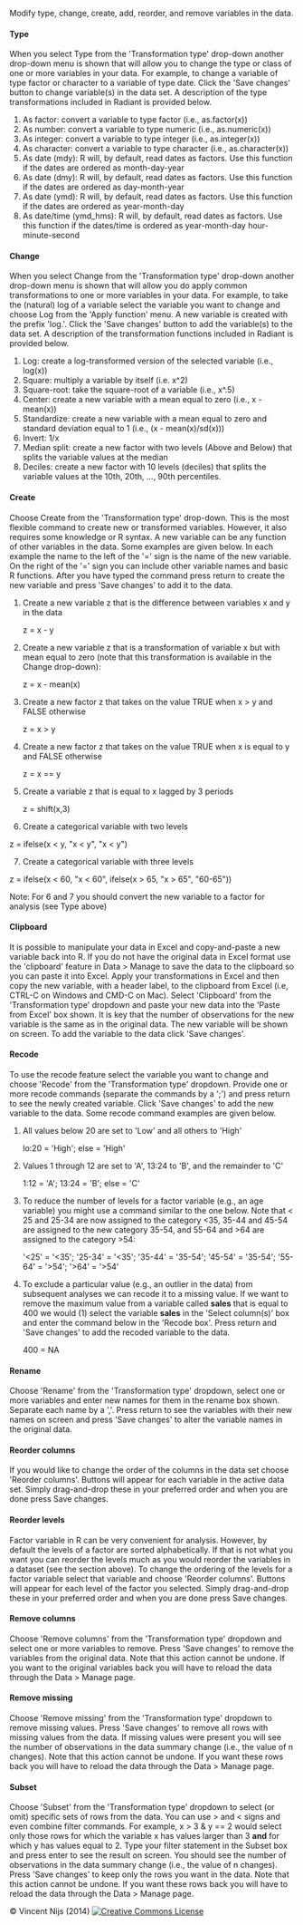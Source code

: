Modify type, change, create, add, reorder, and remove variables in the data.

#### Type

When you select Type from the 'Transformation type' drop-down another drop-down menu is shown that will allow you to change the type or class of one or more variables in your data. For example, to change a variable of type factor or character to a variable of type date. Click the 'Save changes' button to change variable(s) in the data set. A description of the type transformations included in Radiant is provided below.

1. As factor: convert a variable to type factor (i.e., as.factor(x))
2. As number: convert a variable to type numeric (i.e., as.numeric(x))
3. As integer: convert a variable to type integer (i.e., as.integer(x))
4. As character: convert a variable to type character (i.e., as.character(x))
5. As date (mdy): R will, by default, read dates as factors. Use this function if the dates are ordered as month-day-year
6. As date (dmy): R will, by default, read dates as factors. Use this function if the dates are ordered as day-month-year
7. As date (ymd): R will, by default, read dates as factors. Use this function if the dates are ordered as year-month-day
7. As date/time (ymd_hms): R will, by default, read dates as factors. Use this function if the dates/time is ordered as 
year-month-day hour-minute-second

#### Change

When you select Change from the 'Transformation type' drop-down another drop-down menu is shown that will allow you do apply common transformations to one or more variables in your data. For example, to take the (natural) log of a variable select the variable you want to change and choose Log from the 'Apply function' menu. A new variable is created with the prefix 'log.'. Click the 'Save changes' button to add the variable(s) to the data set. A description of the transformation functions included in Radiant is provided below.

1. Log: create a log-transformed version of the selected variable (i.e., log(x))
2. Square: multiply a variable by itself (i.e. x^2) 
3. Square-root: take the square-root of a variable (i.e., x^.5)
4. Center: create a new variable with a mean equal to zero (i.e., x - mean(x))
5. Standardize: create a new variable with a mean equal to zero and standard deviation equal to 1 (i.e., (x - mean(x)/sd(x)))
6. Invert: 1/x
7. Median split: create a new factor with two levels (Above and Below) that splits the variable values at the median
8. Deciles: create a new factor with 10 levels (deciles) that splits the variable values at the 10th, 20th, ..., 90th percentiles.

#### Create

Choose Create from the 'Transformation type' drop-down. This is the most flexible command to create new or transformed variables. However, it also requires some knowledge or R syntax. A new variable can be any function of other variables in the data. Some examples are given below. In each example the name to the left of the '=' sign is the name of the new variable. On the right of the '=' sign you can include other variable names and basic R functions. After you have typed the command press return to create the new variable and press 'Save changes' to add it to the data.

1. Create a new variable z that is the difference between variables x and y in the data

	z = x - y

2. Create a new variable z that is a transformation of variable x but with mean equal to zero (note that this transformation is available in the Change drop-down):

	z = x - mean(x)

3. Create a new factor z that takes on the value TRUE when x > y and FALSE otherwise

	z = x > y

4. Create a new factor z that takes on the value TRUE when x is equal to y and FALSE otherwise

	z = x == y

5. Create a variable z that is equal to x lagged by 3 periods

	z = shift(x,3)

6. Create a categorical variable with two levels

  z = ifelse(x < y, "x < y", "x < y")
  
7. Create a categorical variable with three levels

  z = ifelse(x < 60, "x < 60", ifelse(x > 65, "x > 65", "60-65"))
  
Note: For 6 and 7 you should convert the new variable to a factor for analysis (see Type above)

#### Clipboard

It is possible to manipulate your data in Excel and copy-and-paste a new variable back into R. If you do not have the original data in Excel format use the 'clipboard' feature in Data > Manage to save the data to the clipboard so you can paste it into Excel. Apply your transformations in Excel and then copy the new variable, with a header label, to the clipboard from Excel (i.e, CTRL-C on Windows and CMD-C on Mac). Select 'Clipboard' from the 'Transformation type' dropdown and paste your new data into the 'Paste from Excel' box shown. It is key that the number of observations for the new variable is the same as in the original data. The new variable will be  shown on screen. To add the variable to the data click 'Save changes'.

#### Recode

To use the recode feature select the variable you want to change and choose 'Recode' from the 'Transformation type' dropdown. Provide one or more recode commands (separate the commands by a ';') and press return to see the newly created variable. Click 'Save changes' to add the new variable to the data. Some recode command examples are given below.

1. All values below 20 are set to 'Low' and all others to 'High'

	lo:20 = 'High'; else = 'High'

2. Values 1 through 12 are set to 'A', 13:24 to 'B', and the remainder to 'C'

	1:12 = 'A'; 13:24 = 'B'; else = 'C'

3.	To reduce the number of levels for a factor variable (e.g., an age variable) you might use a command similar to the one below. Note that < 25 and 25-34 are now assigned to the category <35, 35-44 and 45-54 are assigned to the new category 35-54, and 55-64 and >64 are assigned to the category >54:

	'<25' = '<35'; '25-34' = '<35'; '35-44' = '35-54'; '45-54' = '35-54'; '55-64' = '>54'; '>64' = '>54'

4. To exclude a particular value (e.g., an outlier in the data) from subsequent analyses we can recode it to a missing value. If we want to remove the maximum value from a variable called __sales__ that is equal to 400 we would (1) select the variable __sales__ in the 'Select column(s)' box and enter the command below in the 'Recode box'. Press return and 'Save changes' to add the recoded variable to the data. 

	400 = NA

#### Rename

Choose 'Rename' from the 'Transformation type' dropdown, select one or more variables and enter new names for them in the rename box shown. Separate each name by a ','. Press return to see the variables with their new names on screen and  press 'Save changes' to alter the variable names in the original data.

#### Reorder columns

If you would like to change the order of the columns in the data set choose 'Reorder columns'. Buttons will appear for each variable in the active data set. Simply drag-and-drop these in your preferred order and when you are done press Save changes.

#### Reorder levels

Factor variable in R can be very convenient for analysis. However, by default the levels of a factor are sorted alphabetically. If that is not what you want you can reorder the levels much as you would reorder the variables in a dataset (see the section above). To change the ordering of the levels for a factor variable select that variable and choose 'Reorder columns'. Buttons will appear for each level of the factor you selected. Simply drag-and-drop these in your preferred order and when you are done press Save changes.

#### Remove columns

Choose 'Remove columns' from the 'Transformation type' dropdown and select one or more variables to remove. Press 'Save changes' to remove the variables from the original data. Note that this action cannot be undone. If you want to the original variables back you will have to reload the data through the Data > Manage page.

#### Remove missing

Choose 'Remove missing' from the 'Transformation type' dropdown to remove missing values. Press 'Save changes' to remove all rows with missing values from the data. If missing values were present you will see the number of observations in the data summary change (i.e., the value of n changes). Note that this action cannot be undone. If you want these rows back you will have to reload the data through the Data > Manage page.

#### Subset

Choose 'Subset' from the 'Transformation type' dropdown to select (or omit) specific sets of rows from the data. You can use > and < signs and even combine filter commands. For example, x > 3 & y == 2 would select only those rows for which the variable x has values larger than 3 __and__ for which y has values equal to 2. Type your filter statement in the Subset box and press enter to see the result on screen. You should see the number of observations in the data summary change (i.e., the value of n changes). Press 'Save changes' to keep only the rows you want in the data. Note that this action cannot be undone. If you want these rows back you will have to reload the data through the Data > Manage page.

&copy; Vincent Nijs (2014) <a rel="license" href="http://creativecommons.org/licenses/by-nc-sa/4.0/" target="_blank"><img alt="Creative Commons License" style="border-width:0" src="http://i.creativecommons.org/l/by-nc-sa/4.0/80x15.png" /></a>
